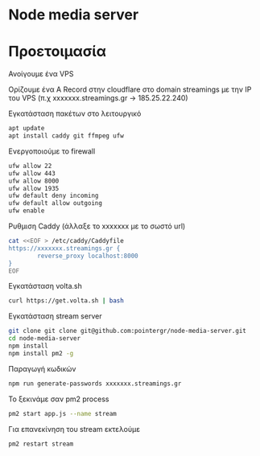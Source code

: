 # Node media server

# Προετοιμασία
Ανοίγουμε ένα VPS

Ορίζουμε ένα A Record στην cloudflare στο domain streamings με την IP του VPS (π.χ xxxxxxx.streamings.gr -> 185.25.22.240)

Εγκατάσταση πακέτων στο λειτουργικό
```bash
apt update
apt install caddy git ffmpeg ufw
```

Ενεργοποιούμε το firewall
```bash
ufw allow 22
ufw allow 443
ufw allow 8000
ufw allow 1935
ufw default deny incoming
ufw default allow outgoing
ufw enable
```

Ρυθμιση Caddy (άλλαξε το xxxxxxx με το σωστό url)
```bash
cat <<EOF > /etc/caddy/Caddyfile
https://xxxxxxx.streamings.gr {
        reverse_proxy localhost:8000
}
EOF
```

Εγκατάσταση volta.sh
```bash
curl https://get.volta.sh | bash
```

Εγκατάσταση stream server
```bash
git clone git clone git@github.com:pointergr/node-media-server.git
cd node-media-server
npm install
npm install pm2 -g
```

Παραγωγή κωδικών
```bash
npm run generate-passwords xxxxxxx.streamings.gr
```

Το ξεκινάμε σαν pm2 process
```bash
pm2 start app.js --name stream
```

Για επανεκίνηση του stream εκτελούμε
```bash
pm2 restart stream
```